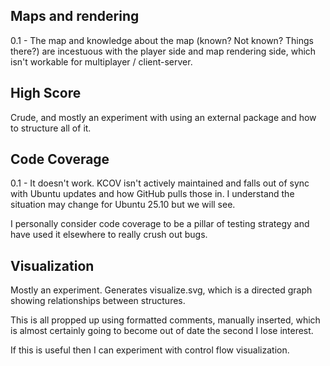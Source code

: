 

## Maps and rendering

0.1 - The map and knowledge about the map (known?  Not known?  Things there?)
are incestuous with the player side and map rendering side, which isn't
workable for multiplayer / client-server.

## High Score

Crude, and mostly an experiment with using an external package and how to
structure all of it.

## Code Coverage

0.1 - It doesn't work. KCOV isn't actively maintained and falls out of sync
with Ubuntu updates and how GitHub pulls those in.  I understand the situation
may change for Ubuntu 25.10 but we will see.

I personally consider code coverage to be a pillar of testing strategy and
have used it elsewhere to really crush out bugs.

## Visualization

Mostly an experiment.  Generates visualize.svg, which is a directed graph
showing relationships between structures.

This is all propped up using formatted comments, manually inserted, which is
almost certainly going to become out of date the second I lose interest.

If this is useful then I can experiment with control flow visualization.

